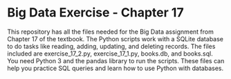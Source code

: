 # Big Data Exercise - Chapter 17

This repository has all the files needed for the Big Data assignment from Chapter 17 of the textbook. The Python scripts work with a SQLite database to do tasks like reading, adding, updating, and deleting records. The files included are exercise_17_2.py, exercise_17_1.py, books.db, and books.sql. You need Python 3 and the pandas library to run the scripts. These files can help you practice SQL queries and learn how to use Python with databases.
